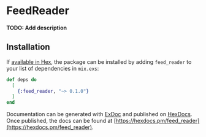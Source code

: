 # FeedReader

**TODO: Add description**

## Installation

If [available in Hex](https://hex.pm/docs/publish), the package can be installed
by adding `feed_reader` to your list of dependencies in `mix.exs`:

```elixir
def deps do
  [
    {:feed_reader, "~> 0.1.0"}
  ]
end
```

Documentation can be generated with [ExDoc](https://github.com/elixir-lang/ex_doc)
and published on [HexDocs](https://hexdocs.pm). Once published, the docs can
be found at [https://hexdocs.pm/feed_reader](https://hexdocs.pm/feed_reader).


